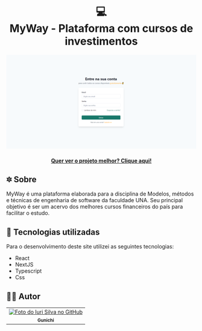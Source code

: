 <h1 align="center">
  💻<br>MyWay - Plataforma com cursos de investimentos
</h1>

![Resultado final do projeto](public/myway.png)
>
<h4 align="center"><a href="https://myway-sage.vercel.app">Quer ver o projeto melhor? Clique aqui!</a></h4>

## 🔯 Sobre

MyWay é uma plataforma elaborada para a disciplina de Modelos, métodos e técnicas de engenharia de software da faculdade UNA. Seu principal objetivo é ser um acervo dos melhores cursos financeiros do país para facilitar o estudo.

## 💼 Tecnologias utilizadas

Para o desenvolvimento deste site utilizei as seguintes tecnologias:

- React 
- NextJS
- Typescript
- Css

<h2>👨‍💻 Autor</h2>

<table>
  <tr>
    <td align="center">
      <a href="https://github.com/gunichi">
        <img src="https://avatars3.githubusercontent.com/u/57674126" width="100px;" alt="Foto do Iuri Silva no GitHub"/><br>
        <sub>
          <b>Gunichi</b>
        </sub>
      </a>
    </td>
  </tr>
</table>